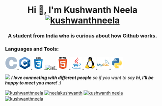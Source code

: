 <h1 align="center">Hi 👋, I'm Kushwanth Neela <br><a href="https://twitter.com/kushwanthneela" target="blank"><img src="https://img.shields.io/twitter/follow/kushwanthneela?logo=twitter&style=for-the-badge" alt="kushwanthneela" /></a></h1>
<h3 align="center">A student from India who is curious about how Github works.</h3>

<h3 align="left">Languages and Tools:</h3>
<p align="left"> <a href="https://www.cprogramming.com/" target="_blank"> <img src="https://raw.githubusercontent.com/devicons/devicon/master/icons/c/c-original.svg" alt="c" width="40" height="40"/> </a> <a href="https://www.w3schools.com/cpp/" target="_blank"> <img src="https://raw.githubusercontent.com/devicons/devicon/master/icons/cplusplus/cplusplus-original.svg" alt="cplusplus" width="40" height="40"/> </a> <a href="https://www.w3schools.com/css/" target="_blank"> <img src="https://raw.githubusercontent.com/devicons/devicon/master/icons/css3/css3-original-wordmark.svg" alt="css3" width="40" height="40"/> </a> <a href="https://git-scm.com/" target="_blank"> <img src="https://www.vectorlogo.zone/logos/git-scm/git-scm-icon.svg" alt="git" width="40" height="40"/> </a> <a href="https://www.w3.org/html/" target="_blank"> <img src="https://raw.githubusercontent.com/devicons/devicon/master/icons/html5/html5-original-wordmark.svg" alt="html5" width="40" height="40"/> </a> <a href="https://www.java.com" target="_blank"> <img src="https://raw.githubusercontent.com/devicons/devicon/master/icons/java/java-original.svg" alt="java" width="40" height="40"/> </a> <a href="https://www.linux.org/" target="_blank"> <img src="https://raw.githubusercontent.com/devicons/devicon/master/icons/linux/linux-original.svg" alt="linux" width="40" height="40"/> </a> <a href="https://www.mysql.com/" target="_blank"> <img src="https://raw.githubusercontent.com/devicons/devicon/master/icons/mysql/mysql-original-wordmark.svg" alt="mysql" width="40" height="40"/> </a> <a href="https://www.python.org" target="_blank"> <img src="https://raw.githubusercontent.com/devicons/devicon/master/icons/python/python-original.svg" alt="python" width="40" height="40"/> </a> </p>

<img src="https://media.giphy.com/media/LnQjpWaON8nhr21vNW/giphy.gif" width="60"> <em><b>I love connecting with different people</b> so if you want to say <b>hi, I'll be happy to meet you more!</b> :)</em>
<p align="left">
<a href="https://twitter.com/kushwanthneela" target="blank"><img align="center" src="http://assets.stickpng.com/images/580b57fcd9996e24bc43c53e.png" alt="kushwanthneela" height="40" width="40" /></a>
<a href="https://linkedin.com/in/neelakushwanth" target="blank"><img align="center" src="https://pngimg.com/uploads/linkedIn/linkedIn_PNG38.png" alt="neelakushwanth" height="40" width="40" /></a>
<a href="https://fb.com/kushwanth neela" target="blank"><img align="center" src="https://www.logo.wine/a/logo/Facebook/Facebook-f_Logo-Blue-Logo.wine.svg" alt="kushwanth neela" height="40" width="40" /></a>
<a href="https://instagram.com/kushwanthneela" target="blank"><img align="center" src="https://www.freepnglogos.com/uploads/instagram-social-media-logo-for-your-works-png-format-19.png" alt="kushwanthneela" height="30" width="30" /></a>
</p>
